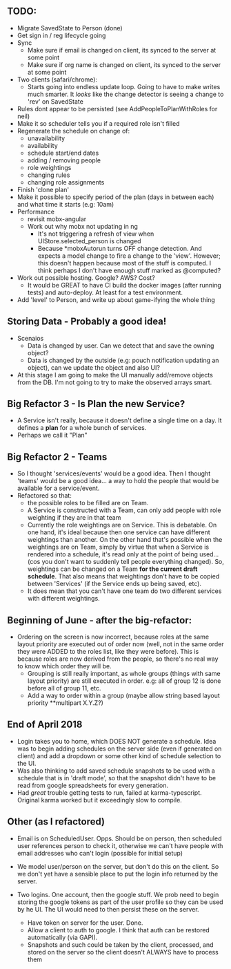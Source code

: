 TODO:
-----
- Migrate SavedState to Person (done)
- Get sign in / reg lifecycle going
- Sync
  - Make sure if email is changed on client, its synced to the server at some point
  - Make sure if org name is changed on client, its synced to the server at some point
- Two clients (safari/chrome):
  - Starts going into endless update loop. Going to have to make writes much smarter. It *looks* like the change detector is seeing a change to 'rev' on SavedState
- Rules dont appear to be persisted (see AddPeopleToPlanWithRoles for neil)
- Make it so scheduler tells you if a required role isn't filled
- Regenerate the schedule on change of:
  - unavailability
  - availability
  - schedule start/end dates
  - adding / removing people
  - role weightings
  - changing rules
  - changing role assignments
- Finish 'clone plan'
- Make it possible to specify period of the plan (days in between each) and what time it starts (e.g: 10am)
- Performance
    - revisit mobx-angular
    - Work out why mobx not updating in ng
      - It's not triggering a refresh of view when UIStore.selected_person is changed
      - Because *mobxAutorun turns OFF change detection. And expects a model change to fire a change to the 'view'. However; this doesn't happen because most of the stuff is computed.  I think perhaps I don't have enough stuff marked as @computed?
- Work out possible hosting. Google? AWS? Cost?
  - It would be GREAT to have CI build the docker images (after running tests) and auto-deploy. At least for a test environment.
- Add 'level' to Person, and write up about game-ifying the whole thing


Storing Data - Probably a good idea!
----
- Scenaios
    - Data is changed by user. Can we detect that and save the owning object?
    - Data is changed by the outside (e.g: pouch notification updating an object), can we update the object and also UI?
- At this stage I am going to make the UI manually add/remove objects from the DB. I'm not going to try to make the observed arrays smart.


Big Refactor 3 - Is Plan the new Service?
-----
- A Service isn't really, because it doesn't define a single time on a day. It defines a **plan** for a whole bunch of services.
- Perhaps we call it "Plan"


Big Refactor 2 - Teams
-----
- So I thought 'services/events' would be a good idea.  Then I thought 'teams' would be a good idea... a way to hold the people that would be available for a service/event.
- Refactored so that:
    - the possible roles to be filled are on Team.
    - A Service is constructed with a Team, can only add people with role weighting if they are in that team
    - Currently the role weightings are on Service. This is debatable. On one hand, it's ideal because then one service can have different weightings than another. On the other hand that's possible when the weightings are on Team, simply by virtue that when a Service is rendered into a schedule, it's read only at the point of being used... (cos you don't want to suddenly tell people everything changed).  So, weightings can be changed on a Team **for the current draft schedule**.  That also means that weightings don't have to be copied between 'Services' (if the Service ends up being saved, etc).
    - It does mean that you can't have one team do two different services with different weightings.


Beginning of June - after the big-refactor:
-----
- Ordering on the screen is now incorrect, because roles at the same layout priority are executed out of order now (well, not in the same order they were ADDED to the roles list, like they were before). This is because roles are now derived from the people, so there's no real way to know which order they will be.
    - Grouping is still really important, as whole groups (things with same layout priority) are still executed in order. e.g: all of group 12 is done before all of group 11, etc.
    - Add a way to order within a group (maybe allow string based layout priority **multipart X.Y.Z?)


End of April 2018
---
- Login takes you to home, which DOES NOT generate a schedule. Idea was to begin adding schedules on the server side (even if generated on client) and add a dropdown or some other kind of schedule selection to the UI.
- Was also thinking to add saved schedule snapshots to be used with a schedule that is in 'draft mode', so that the snapshot didn't have to be read from google spreadsheets for every generation.
- Had *great* trouble getting tests to run, failed at karma-typescript. Original karma worked but it exceedingly slow to compile.


Other (as I refactored)
---

- Email is on ScheduledUser. Opps. Should be on person, then scheduled user references person to check it, otherwise we can't have people with email addresses who can't login (possible for initial setup)


- We model user/person on the server, but don't do this on the client.
  So we don't yet have a sensible place to put the login info returned by the server.


- Two logins. One account, then the google stuff. We prob need to begin storing the google tokens as part of the user profile so they can be used by he UI. The UI would need to then persist these on the server.
  - Have token on server for the user. Done.
  - Allow a client to auth to google. I think that auth can be restored automatically (via GAPI).
  - Snapshots and such could be taken by the client, processed, and stored on the server so the client doesn't ALWAYS have to process them

